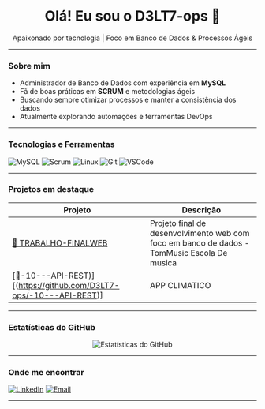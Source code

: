 <h1 align="center">Olá! Eu sou o D3LT7-ops 👋</h1>

<p align="center">
Apaixonado por tecnologia | Foco em Banco de Dados & Processos Ágeis  
</p>

---

###  Sobre mim

-  Administrador de Banco de Dados com experiência em **MySQL**
-  Fã de boas práticas em **SCRUM** e metodologias ágeis
-  Buscando sempre otimizar processos e manter a consistência dos dados
-  Atualmente explorando automações e ferramentas DevOps

---

###  Tecnologias e Ferramentas

![MySQL](https://img.shields.io/badge/MySQL-4479A1?style=for-the-badge&logo=mysql&logoColor=white)
![Scrum](https://img.shields.io/badge/Scrum-%230081C1?style=for-the-badge&logo=Scrum&logoColor=white)
![Linux](https://img.shields.io/badge/Linux-FCC624?style=for-the-badge&logo=linux&logoColor=black)
![Git](https://img.shields.io/badge/Git-F05032?style=for-the-badge&logo=git&logoColor=white)
![VSCode](https://img.shields.io/badge/VSCode-007ACC?style=for-the-badge&logo=visual-studio-code&logoColor=white)

---

###  Projetos em destaque

| Projeto | Descrição |
|--------|-----------|
| [🔗 TRABALHO-FINALWEB](https://github.com/D3LT7-ops/TRABALHO-FINALWEB) | Projeto final de desenvolvimento web com foco em banco de dados - TomMusic Escola De musica |
| [🔗-10---API-REST)] [(https://github.com/D3LT7-ops/-10---API-REST)] | APP CLIMATICO |

---

###  Estatísticas do GitHub

<p align="center">
  <img src="https://github-readme-stats.vercel.app/api?username=D3LT7-ops&show_icons=true&theme=tokyonight" alt="Estatísticas do GitHub" />
</p>

---

###  Onde me encontrar

[![LinkedIn](https://img.shields.io/badge/LinkedIn-%230077B5?style=for-the-badge&logo=linkedin&logoColor=white)](https://www.linkedin.com/in/helberth-renan-gomes-de-sousa-hrgs-657855354/)
[![Email](https://img.shields.io/badge/Email-helberthrenan%40icloud.com-red?style=for-the-badge)](mailto:helberthrenan@icloud.com)

---
